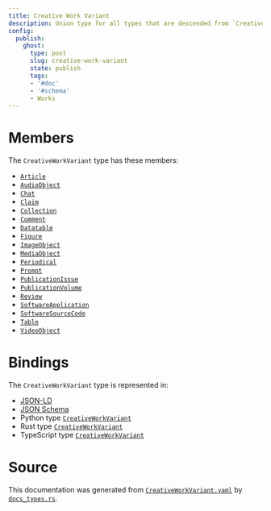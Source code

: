 ```yaml
---
title: Creative Work Variant
description: Union type for all types that are descended from `CreativeWork`
config:
  publish:
    ghost:
      type: post
      slug: creative-work-variant
      state: publish
      tags:
      - '#doc'
      - '#schema'
      - Works
---
```


# Members

The `CreativeWorkVariant` type has these members:

- [`Article`](https://stencila.ghost.io/docs/reference/schema/article)
- [`AudioObject`](https://stencila.ghost.io/docs/reference/schema/audio-object)
- [`Chat`](https://stencila.ghost.io/docs/reference/schema/chat)
- [`Claim`](https://stencila.ghost.io/docs/reference/schema/claim)
- [`Collection`](https://stencila.ghost.io/docs/reference/schema/collection)
- [`Comment`](https://stencila.ghost.io/docs/reference/schema/comment)
- [`Datatable`](https://stencila.ghost.io/docs/reference/schema/datatable)
- [`Figure`](https://stencila.ghost.io/docs/reference/schema/figure)
- [`ImageObject`](https://stencila.ghost.io/docs/reference/schema/image-object)
- [`MediaObject`](https://stencila.ghost.io/docs/reference/schema/media-object)
- [`Periodical`](https://stencila.ghost.io/docs/reference/schema/periodical)
- [`Prompt`](https://stencila.ghost.io/docs/reference/schema/prompt)
- [`PublicationIssue`](https://stencila.ghost.io/docs/reference/schema/publication-issue)
- [`PublicationVolume`](https://stencila.ghost.io/docs/reference/schema/publication-volume)
- [`Review`](https://stencila.ghost.io/docs/reference/schema/review)
- [`SoftwareApplication`](https://stencila.ghost.io/docs/reference/schema/software-application)
- [`SoftwareSourceCode`](https://stencila.ghost.io/docs/reference/schema/software-source-code)
- [`Table`](https://stencila.ghost.io/docs/reference/schema/table)
- [`VideoObject`](https://stencila.ghost.io/docs/reference/schema/video-object)

# Bindings

The `CreativeWorkVariant` type is represented in:

- [JSON-LD](https://stencila.org/CreativeWorkVariant.jsonld)
- [JSON Schema](https://stencila.org/CreativeWorkVariant.schema.json)
- Python type [`CreativeWorkVariant`](https://github.com/stencila/stencila/blob/main/python/python/stencila/types/creative_work_variant.py)
- Rust type [`CreativeWorkVariant`](https://github.com/stencila/stencila/blob/main/rust/schema/src/types/creative_work_variant.rs)
- TypeScript type [`CreativeWorkVariant`](https://github.com/stencila/stencila/blob/main/ts/src/types/CreativeWorkVariant.ts)

# Source

This documentation was generated from [`CreativeWorkVariant.yaml`](https://github.com/stencila/stencila/blob/main/schema/CreativeWorkVariant.yaml) by [`docs_types.rs`](https://github.com/stencila/stencila/blob/main/rust/schema-gen/src/docs_types.rs).
